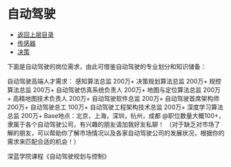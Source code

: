 # 自动驾驶

* [返回上层目录](../README.md)
* [传感器](sensor/sensor.md)
* [决策](decision/decision.md)



下面是自动驾驶的岗位需求，由此可借鉴自动驾驶的专业划分和知识储备：

自动驾驶高端人才需求：
感知算法总监 200万+
决策规划算法总监 200万+
规控算法总监 200万+
自动驾驶仿真系统负责人 200万+
地图与定位算法总监 200万+
高精地图技术负责人 200万+
自动驾驶软件总监 200万+
自动驾驶首席架构师 200万+
自动驾驶总工 100万+
自动驾驶工程架构技术总监 200万+
深度学习算法总监 200万+
Base地点：北京，上海，深圳，杭州，成都
@职位数量大概100+，隶属于各个自动驾驶公司，有兴趣的朋友请加我好友私聊！
（对于缺乏对市场了解的朋友，可以帮助你了解市场情况以及各家自动驾驶公司的发展状况，根据你的需求来匹配合适的机会！）



深蓝学院课程《自动驾驶规划与控制》

